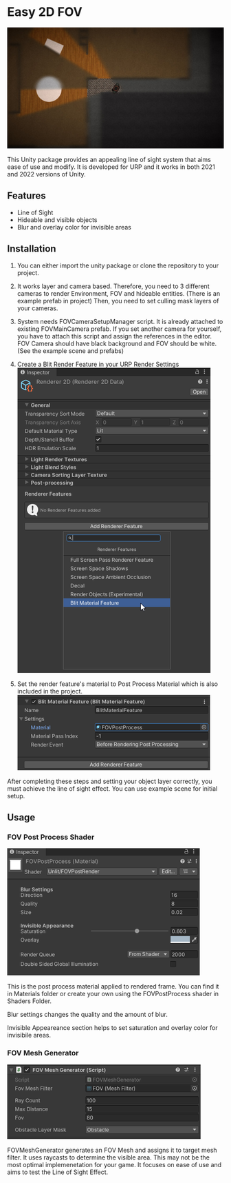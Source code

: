 # Easy 2D FOV
![](Resources/example-1.jpg)

This Unity package provides an appealing line of sight system that aims ease of use and modify. It is developed for URP and it works in both 2021 and 2022 versions of Unity.

## Features
- Line of Sight
- Hideable and visible objects
- Blur and overlay color for invisible areas

## Installation

1. You can either import the unity package or clone the repository to your project.
2. It works layer and camera based. Therefore, you need to 3 different cameras to render Environment, FOV and hideable entities. (There is an example prefab in project) Then, you need to set culling mask layers of your cameras.

3. System needs FOVCameraSetupManager script. It is already attached to existing FOVMainCamera prefab. If you set another camera for yourself, you have to attach this script and assign the references in the editor. FOV Camera should have black background and FOV should be white. (See the example scene and prefabs)

4. Create a Blit Render Feature in your URP Render Settings 
![](Resources/add-render-feature.png)

5. Set the render feature's material to Post Process Material which is also included in the project.
![](Resources/render-feature-material.png)


After completing these steps and setting your object layer correctly, you must achieve the line of sight effect. You can use example scene for initial setup.

## Usage
### FOV Post Process Shader
![](Resources/post-process-material.png)

This is the post process material applied to rendered frame. You can find it in Materials folder or create your own using the FOVPostProcess shader in Shaders Folder. 

Blur settings changes the quality and the amount of blur.

Invisible Appeareance section helps to set saturation and overlay color for invisibile areas.


### FOV Mesh Generator
![](Resources/fov-mesh-generator.png)

FOVMeshGenerator generates an FOV Mesh and assigns it to target mesh filter. It uses raycasts to determine the visible area. This may not be the most optimal implemenetation for your game. It focuses on ease of use and aims to test the Line of Sight Effect.
